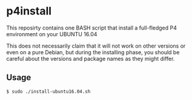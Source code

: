 # p4install
This reposirty contains one BASH script that install a full-fledged P4 environment on your UBUNTU 16.04

This does not necessarily claim that it will not work on other versions or even on a pure Debian, but during the installing phase, you should be careful about the versions and package names as they might differ.

## Usage
```
$ sudo ./install-ubuntu16.04.sh
```
